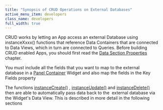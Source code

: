 ```yaml
---
title: "Synopsis of CRUD Operations on External Databases"
active_menu_item: developers
class_name: developers
full_width: true
---
```



CRUD works by letting an App access an external Database using instanceXxxx() functions that reference Data Containers that are connected to Data Views, which in turn are connected to Queries. Before building CRUD enabled Apps, you should first read the [Data Section Properties](../../../data-integration,-reporting-dashboards/data-section-properties/) chapter.

You must include all the fields that you want to map to the external database in a [Panel Container](../../../../../widget-properties-events/containers/panel) Widget and also map the fields in the Key Fields property

The functions [instanceCreate()](../../../../../scripting-apis/client-api/instance-data-functions/instancecreate) , [instanceUpdate()](../../../../../scripting-apis/client-api/instance-data-functions/instancesave) and [instanceDelete()](../../../../../scripting-apis/client-api/instance-data-functions/instancedelete) then are able to automatically pass data back to the  external database via the Widget's Data View. This is described in more detail in the following sections
